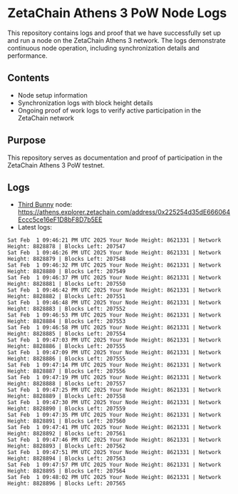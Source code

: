 # ZetaChain Athens 3 PoW Node Logs
This repository contains logs and proof that we have successfully set up and run a node on the ZetaChain Athens 3 network. The logs demonstrate continuous node operation, including synchronization details and performance.

## Contents
- Node setup information
- Synchronization logs with block height details
- Ongoing proof of work logs to verify active participation in the ZetaChain network

## Purpose
This repository serves as documentation and proof of participation in the ZetaChain Athens 3 PoW testnet.

## Logs

- [Third Bunny](https://thirdbunny.xyz/) node: https://athens.explorer.zetachain.com/address/0x225254d35dE666064Eccc5ce16eF1D8bF8D7b5EE
- Latest logs:
```
Sat Feb  1 09:46:21 PM UTC 2025 Your Node Height: 8621331 | Network Height: 8828878 | Blocks Left: 207547
Sat Feb  1 09:46:26 PM UTC 2025 Your Node Height: 8621331 | Network Height: 8828879 | Blocks Left: 207548
Sat Feb  1 09:46:32 PM UTC 2025 Your Node Height: 8621331 | Network Height: 8828880 | Blocks Left: 207549
Sat Feb  1 09:46:37 PM UTC 2025 Your Node Height: 8621331 | Network Height: 8828881 | Blocks Left: 207550
Sat Feb  1 09:46:42 PM UTC 2025 Your Node Height: 8621331 | Network Height: 8828882 | Blocks Left: 207551
Sat Feb  1 09:46:48 PM UTC 2025 Your Node Height: 8621331 | Network Height: 8828883 | Blocks Left: 207552
Sat Feb  1 09:46:53 PM UTC 2025 Your Node Height: 8621331 | Network Height: 8828884 | Blocks Left: 207553
Sat Feb  1 09:46:58 PM UTC 2025 Your Node Height: 8621331 | Network Height: 8828885 | Blocks Left: 207554
Sat Feb  1 09:47:03 PM UTC 2025 Your Node Height: 8621331 | Network Height: 8828886 | Blocks Left: 207555
Sat Feb  1 09:47:09 PM UTC 2025 Your Node Height: 8621331 | Network Height: 8828886 | Blocks Left: 207555
Sat Feb  1 09:47:14 PM UTC 2025 Your Node Height: 8621331 | Network Height: 8828887 | Blocks Left: 207556
Sat Feb  1 09:47:19 PM UTC 2025 Your Node Height: 8621331 | Network Height: 8828888 | Blocks Left: 207557
Sat Feb  1 09:47:25 PM UTC 2025 Your Node Height: 8621331 | Network Height: 8828889 | Blocks Left: 207558
Sat Feb  1 09:47:30 PM UTC 2025 Your Node Height: 8621331 | Network Height: 8828890 | Blocks Left: 207559
Sat Feb  1 09:47:35 PM UTC 2025 Your Node Height: 8621331 | Network Height: 8828891 | Blocks Left: 207560
Sat Feb  1 09:47:41 PM UTC 2025 Your Node Height: 8621331 | Network Height: 8828892 | Blocks Left: 207561
Sat Feb  1 09:47:46 PM UTC 2025 Your Node Height: 8621331 | Network Height: 8828893 | Blocks Left: 207562
Sat Feb  1 09:47:51 PM UTC 2025 Your Node Height: 8621331 | Network Height: 8828894 | Blocks Left: 207563
Sat Feb  1 09:47:57 PM UTC 2025 Your Node Height: 8621331 | Network Height: 8828895 | Blocks Left: 207564
Sat Feb  1 09:48:02 PM UTC 2025 Your Node Height: 8621331 | Network Height: 8828896 | Blocks Left: 207565
```
